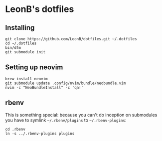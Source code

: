 # LeonB's dotfiles #

## Installing

``` shell
git clone https://github.com/LeonB/dotfiles.git ~/.dotfiles
cd ~/.dotfiles
bin/dfm
git submodule init
```

## Setting up neovim

``` shell
brew install neovim
git submodule update .config/nvim/bundle/neobundle.vim
nvim -c "NeoBundleInstall" -c 'qa!'
```

## rbenv ##
This is something special: because you can't do inception on submodules you have to symlink `~/.rbenv/plugins` to `~/.rbenv-plugins`:

``` shell
cd .rbenv
ln -s ../.rbenv-plugins plugins
```
